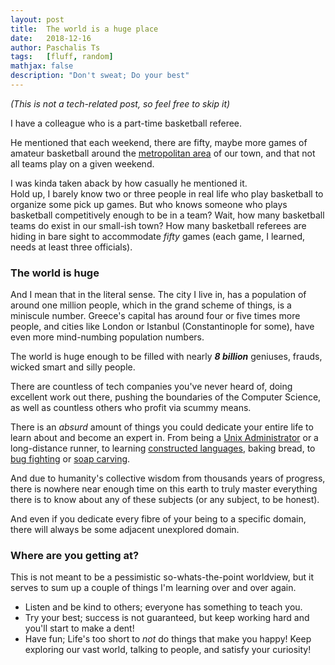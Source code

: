 ```yaml
---
layout: post
title:  The world is a huge place
date:   2018-12-16
author: Paschalis Ts
tags:   [fluff, random]
mathjax: false
description: "Don't sweat; Do your best"  
---
```


*(This is not a tech-related post, so feel free to skip it)*

I have a colleague who is a part-time basketball referee.

He mentioned that each weekend, there are fifty, maybe more games of amateur basketball around the [metropolitan area](https://en.wikipedia.org/wiki/Metropolitan_area) of our town, and that not all teams play on a given weekend. 

I was kinda taken aback by how casually he mentioned it.    
Hold up, I barely know two or three people in real life who play basketball to organize some pick up games. But who knows someone who plays basketball competitively enough to be in a team? Wait, how many basketball teams do exist in our small-ish town? How many basketball referees are hiding in bare sight to accommodate *fifty* games (each game, I learned, needs at least three officials).


### The world is huge

And I mean that in the literal sense. The city I live in, has a population of around one million people, which in the grand scheme of things, is a miniscule number. Greece's capital has around four or five times more people, and cities like London or Istanbul (Constantinople for some), have even more mind-numbing population numbers.


The world is huge enough to be filled with nearly ***8 billion*** geniuses, frauds, wicked smart and silly people.

There are countless of tech companies you've never heard of, doing excellent work out there, pushing the boundaries of the Computer Science, as well as countless others who profit via scummy means. 

There is an *absurd* amount of things you could dedicate your entire life to learn about and become an expert in. From being a [Unix Administrator](https://news.ycombinator.com/item?id=15478677) or a long-distance runner, to learning [constructed languages](https://en.wikipedia.org/wiki/Constructed_language), baking bread, to [bug fighting](https://en.wikipedia.org/wiki/Insect_fighting) or [soap carving](https://www.youtube.com/watch?v=epgH3hzdQ1g). 

And due to humanity's collective wisdom from thousands years of progress, there is nowhere near enough time on this earth to truly master everything there is to know about any of these subjects (or any subject, to be honest).

And even if you dedicate every fibre of your being to a specific domain, there will always be some adjacent unexplored domain.



### Where are you getting at?

This is not meant to be a pessimistic so-whats-the-point worldview, but it serves to sum up a couple of things I'm learning over and over again.

* Listen and be kind to others; everyone has something to teach you.
* Try your best; success is not guaranteed, but keep working hard and you'll start to make a dent!
* Have fun; Life's too short to *not* do things that make you happy! Keep exploring our vast world, talking to people, and satisfy your curiosity!


